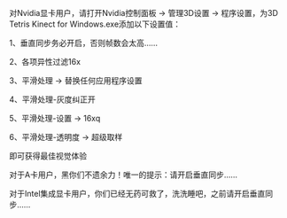 对Nvidia显卡用户，请打开Nvidia控制面板 -> 管理3D设置 -> 程序设置，为3D Tetris Kinect for Windows.exe添加以下设置值：

1、垂直同步务必开启，否则帧数会太高……

2、各项异性过滤16x

3、平滑处理 -> 替换任何应用程序设置

4、平滑处理-灰度纠正开

5、平滑处理-设置 -> 16xq

6、平滑处理-透明度 -> 超级取样

即可获得最佳视觉体验


对于A卡用户，黑你们不遗余力！唯一的提示：请开启垂直同步……

对于Intel集成显卡用户，你们已经无药可救了，洗洗睡吧，之前请开启垂直同步……